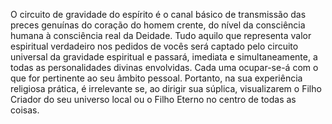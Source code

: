 ﻿O circuito de gravidade do espírito é o canal básico de transmissão das preces genuínas do coração do homem crente, do nível da consciência humana à consciência real da Deidade. Tudo aquilo que representa valor espiritual verdadeiro nos pedidos de vocês será captado pelo circuito universal da gravidade espiritual e passará, imediata e simultaneamente, a todas as personalidades divinas envolvidas. Cada uma ocupar-se-á com o que for pertinente ao seu âmbito pessoal. Portanto, na sua experiência religiosa prática, é irrelevante se, ao dirigir sua súplica, visualizarem o Filho Criador do seu universo local ou o Filho Eterno no centro de todas as coisas.